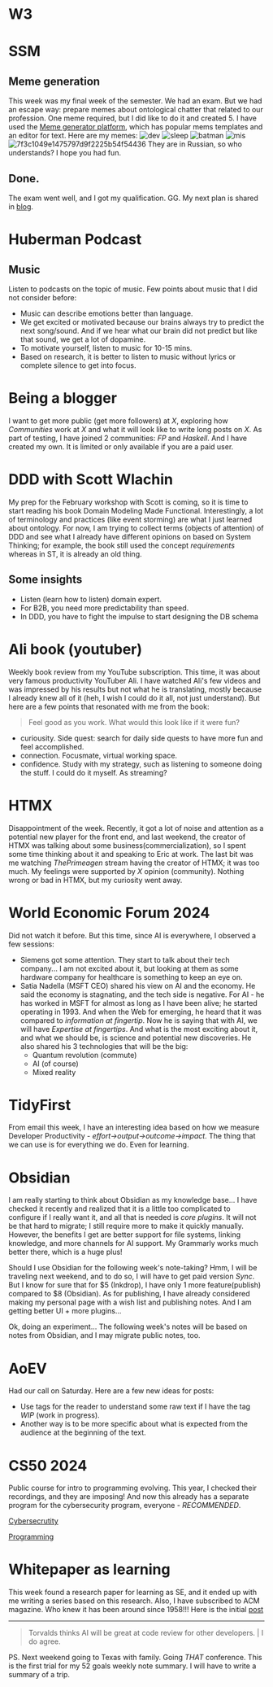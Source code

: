 # W3

# SSM

## Meme generation

This week was my final week of the semester. We had an exam. But we had an escape way: prepare memes
about ontological chatter that related to our profession. One meme required, but I did like to do it
and created 5. I have used the [Meme generator platform](https://iloveimg.com), which has popular
mems templates and an editor for text. Here are my memes:
![dev](Publish/2024/assets/Wk1wHIV08-dev.jpg) ![sleep](Publish/2024/assets/W6a-VpEK1-sleep.jpg)
![batman](Publish/2024/assets/rMQqEbYyx-batman.jpg) ![mis](Publish/2024/assets/QrsOEewuO-mis.jpg)
![7f3c1049e1475797d9f2225b54f54436](Publish/2024/assets/5Xo7-0JFS-7f3c1049e1475797d9f2225b54f54436.jpg)
They are in Russian, so who understands? I hope you had fun.

## Done.

The exam went well, and I got my qualification. GG. My next plan is shared in
[blog](https://secondfile.substack.com/p/change-of-habits).

# Huberman Podcast

## Music

Listen to podcasts on the topic of music. Few points about music that I did not consider before:

- Music can describe emotions better than language.
- We get excited or motivated because our brains always try to predict the next song/sound. And if
  we hear what our brain did not predict but like that sound, we get a lot of dopamine.
- To motivate yourself, listen to music for 10-15 mins.
- Based on research, it is better to listen to music without lyrics or complete silence to get into
  focus.

# Being a blogger

I want to get more public (get more followers) at _X_, exploring how _Communities_ work at _X_ and
what it will look like to write long posts on _X_. As part of testing, I have joined 2 communities:
_FP_ and _Haskell_. And I have created my own. It is limited or only available if you are a paid
user.

# DDD with Scott Wlachin

My prep for the February workshop with Scott is coming, so it is time to start reading his book
Domain Modeling Made Functional. Interestingly, a lot of terminology and practices (like event
storming) are what I just learned about ontology. For now, I am trying to collect terms (objects of
attention) of DDD and see what I already have different opinions on based on System Thinking; for
example, the book still used the concept _requirements_ whereas in ST, it is already an old thing.

## Some insights

- Listen (learn how to listen) domain expert.
- For B2B, you need more predictability than speed.
- In DDD, you have to fight the impulse to start designing the DB schema

# Ali book (youtuber)

Weekly book review from my YouTube subscription. This time, it was about very famous productivity
YouTuber Ali. I have watched Ali's few videos and was impressed by his results but not what he is
translating, mostly because I already knew all of it (heh, I wish I could do it all, not just
understand). But here are a few points that resonated with me from the book:

> Feel good as you work. What would this look like if it were fun?

- curiousity. Side quest: search for daily side quests to have more fun and feel accomplished.
- connection. Focusmate, virtual working space.
- confidence. Study with my strategy, such as listening to someone doing the stuff. I could do it
  myself. As streaming?

# HTMX

Disappointment of the week. Recently, it got a lot of noise and attention as a potential new player
for the front end, and last weekend, the creator of HTMX was talking about some
business(commercialization), so I spent some time thinking about it and speaking to Eric at work.
The last bit was me watching _ThePrimeagen_ stream having the creator of HTMX; it was too much. My
feelings were supported by _X_ opinion (community). Nothing wrong or bad in HTMX, but my curiosity
went away.

# World Economic Forum 2024

Did not watch it before. But this time, since AI is everywhere, I observed a few sessions:

- Siemens got some attention. They start to talk about their tech company... I am not excited about
  it, but looking at them as some hardware company for healthcare is something to keep an eye on.
- Satia Nadella (MSFT CEO) shared his view on AI and the economy. He said the economy is stagnating,
  and the tech side is negative. For AI - he has worked in MSFT for almost as long as I have been
  alive; he started operating in 1993. And when the Web for emerging, he heard that it was compared
  to _information at fingertip_. Now he is saying that with AI, we will have _Expertise at
  fingertips_. And what is the most exciting about it, and what we should be, is science and
  potential new discoveries. He also shared his 3 technologies that will be the big:
  - Quantum revolution (commute)
  - AI (of course)
  - Mixed reality

# TidyFirst

From email this week, I have an interesting idea based on how we measure Developer Productivity -
_effort→output→outcome→impact_. The thing that we can use is for everything we do. Even for
learning.

# Obsidian

I am really starting to think about Obsidian as my knowledge base... I have checked it recently and
realized that it is a little too complicated to configure if I really want it, and all that is
needed is _core plugins_. It will not be that hard to migrate; I still require more to make it
quickly manually. However, the benefits I get are better support for file systems, linking
knowledge, and more channels for AI support. My Grammarly works much better there, which is a huge
plus!

Should I use Obsidian for the following week's note-taking? Hmm, I will be traveling next weekend,
and to do so, I will have to get paid version _Sync_. But I know for sure that for $5 (Inkdrop), I
have only 1 more feature(publish) compared to $8 (Obsidian). As for publishing, I have already
considered making my personal page with a wish list and publishing notes. And I am getting better
UI + more plugins...

Ok, doing an experiment... The following week's notes will be based on notes from Obsidian, and I
may migrate public notes, too.

# AoEV

Had our call on Saturday. Here are a few new ideas for posts:

- Use tags for the reader to understand some raw text if I have the tag _WIP_ (work in progress).
- Another way is to be more specific about what is expected from the audience at the beginning of
  the text.

# CS50 2024

Public course for intro to programming evolving. This year, I checked their recordings, and they are
imposing! And now this already has a separate program for the cybersecurity program, everyone -
_RECOMMENDED_.

[Cybersecrutity](https://www.youtube.com/watch?v=kUovJpWqEMk&list=PLhQjrBD2T383Cqo5I1oRrbC1EKRAKGKUE&index=2)

[Programming](https://www.youtube.com/watch?v=3LPJfIKxwWc&list=PLhQjrBD2T381WAHyx1pq-sBfykqMBI7V4)

# Whitepaper as learning

This week found a research paper for learning as SE, and it ended up with me writing a series based
on this research. Also, I have subscribed to ACM magazine. Who knew it has been around since 1958!!!
Here is the initial
[post](https://open.substack.com/pub/secondfile/p/10-things-software-developers-should?r=yo8ni&utm_campaign=post&utm_medium=web&showWelcome=true)

---

> Torvalds thinks AI will be great at code review for other developers. | I do agree.

PS. Next weekend going to Texas with family. Going _THAT_ conference. This is the first trial for my
52 goals weekly note summary. I will have to write a summary of a trip.
